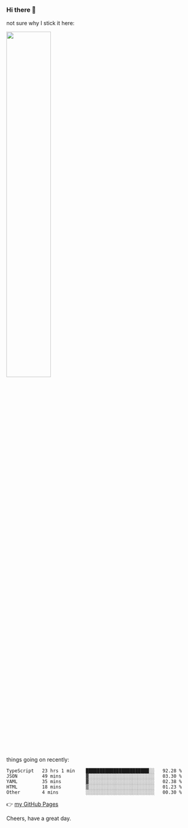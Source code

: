 ### Hi there 👋

not sure why I stick it here:

[<img width="48%" src="https://github-readme-stats.vercel.app/api?username=ykzhukian&show_icons=true&theme=dracula">](https://github.com/anuraghazra/github-readme-stats)


things going on recently:

<!--START_SECTION:waka-->

```text
TypeScript   23 hrs 1 min    ███████████████████████░░   92.28 %
JSON         49 mins         ▓░░░░░░░░░░░░░░░░░░░░░░░░   03.30 %
YAML         35 mins         ▓░░░░░░░░░░░░░░░░░░░░░░░░   02.38 %
HTML         18 mins         ▒░░░░░░░░░░░░░░░░░░░░░░░░   01.23 %
Other        4 mins          ░░░░░░░░░░░░░░░░░░░░░░░░░   00.30 %
```

<!--END_SECTION:waka-->

👉 [my GitHub Pages](https://ykzhukian.github.io)

Cheers, have a great day.

